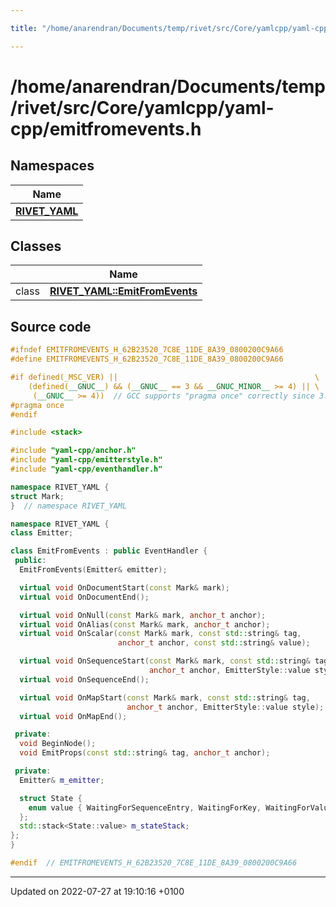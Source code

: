```yaml
---

title: "/home/anarendran/Documents/temp/rivet/src/Core/yamlcpp/yaml-cpp/emitfromevents.h"

---
```


# /home/anarendran/Documents/temp/rivet/src/Core/yamlcpp/yaml-cpp/emitfromevents.h



## Namespaces

| Name           |
| -------------- |
| **[RIVET_YAML](http://example.org/namespaces/namespacerivet__yaml/)**  |

## Classes

|                | Name           |
| -------------- | -------------- |
| class | **[RIVET_YAML::EmitFromEvents](http://example.org/classes/classrivet__yaml_1_1emitfromevents/)**  |




## Source code

```cpp
#ifndef EMITFROMEVENTS_H_62B23520_7C8E_11DE_8A39_0800200C9A66
#define EMITFROMEVENTS_H_62B23520_7C8E_11DE_8A39_0800200C9A66

#if defined(_MSC_VER) ||                                            \
    (defined(__GNUC__) && (__GNUC__ == 3 && __GNUC_MINOR__ >= 4) || \
     (__GNUC__ >= 4))  // GCC supports "pragma once" correctly since 3.4
#pragma once
#endif

#include <stack>

#include "yaml-cpp/anchor.h"
#include "yaml-cpp/emitterstyle.h"
#include "yaml-cpp/eventhandler.h"

namespace RIVET_YAML {
struct Mark;
}  // namespace RIVET_YAML

namespace RIVET_YAML {
class Emitter;

class EmitFromEvents : public EventHandler {
 public:
  EmitFromEvents(Emitter& emitter);

  virtual void OnDocumentStart(const Mark& mark);
  virtual void OnDocumentEnd();

  virtual void OnNull(const Mark& mark, anchor_t anchor);
  virtual void OnAlias(const Mark& mark, anchor_t anchor);
  virtual void OnScalar(const Mark& mark, const std::string& tag,
                        anchor_t anchor, const std::string& value);

  virtual void OnSequenceStart(const Mark& mark, const std::string& tag,
                               anchor_t anchor, EmitterStyle::value style);
  virtual void OnSequenceEnd();

  virtual void OnMapStart(const Mark& mark, const std::string& tag,
                          anchor_t anchor, EmitterStyle::value style);
  virtual void OnMapEnd();

 private:
  void BeginNode();
  void EmitProps(const std::string& tag, anchor_t anchor);

 private:
  Emitter& m_emitter;

  struct State {
    enum value { WaitingForSequenceEntry, WaitingForKey, WaitingForValue };
  };
  std::stack<State::value> m_stateStack;
};
}

#endif  // EMITFROMEVENTS_H_62B23520_7C8E_11DE_8A39_0800200C9A66
```


-------------------------------

Updated on 2022-07-27 at 19:10:16 +0100
